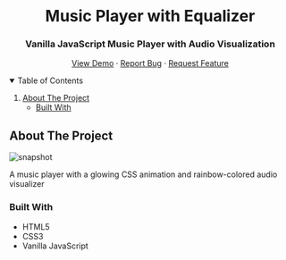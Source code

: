 <!-- PROJECT LOGO -->
<br />
<p align="center">

  <h1 align="center">Music Player with Equalizer</h1>
    
<h3 align="center">Vanilla JavaScript Music Player with Audio Visualization</h3>

  <p align="center">
    <a href="https://tigran9910.github.io/rainbow-equalizer/">View Demo</a>
    ·
    <a href="https://github.com/tigran9910/rainbow-equalizer/issues">Report Bug</a>
    ·
    <a href="https://github.com/tigran9910/rainbow-equalizer/issues">Request Feature</a>
</p>

<!-- TABLE OF CONTENTS -->
<details open="open">
  <summary>Table of Contents</summary>
  <ol>
    <li>
      <a href="#about-the-project">About The Project</a>
      <ul>
        <li><a href="#built-with">Built With</a></li>
      </ul>
    </li>
</details>

<!-- ABOUT THE PROJECT -->

## About The Project

![snapshot](https://user-images.githubusercontent.com/90608993/133674777-ee6db4cd-0af9-438e-aa38-d22a9dbe8fbe.PNG)

A music player with a glowing CSS animation and rainbow-colored audio visualizer

### Built With

- HTML5
- CSS3
- Vanilla JavaScript
